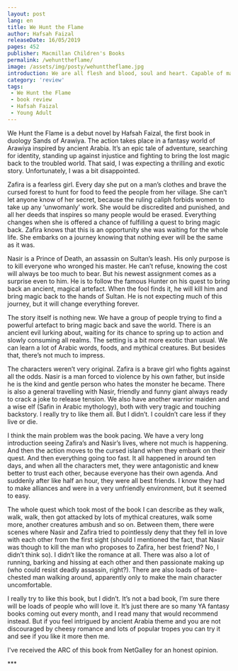 ```yaml
---
layout: post
lang: en
title: We Hunt the Flame
author: Hafsah Faizal
releaseDate: 16/05/2019
pages: 452
publisher: Macmillan Children's Books
permalink: /wehunttheflame/
image: /assets/img/posty/wehunttheflame.jpg
introduction: We are all flesh and blood, soul and heart. Capable of malevolence, just as much as benevolence. One wrong does not make evil.
category: 'review'
tags:
 - We Hunt the Flame
 - book review
 - Hafsah Faizal
 - Young Adult
---
```


  We Hunt the Flame is a debut novel by Hafsah Faizal, the first book in duology Sands of Arawiya. The action takes place in a fantasy world of Arawiya inspired by ancient Arabia. It’s an epic tale of adventure, searching for identity, standing up against injustice and fighting to bring the lost magic back to the troubled world. That said, I was expecting a thrilling and exotic story. Unfortunately, I was a bit disappointed.

  Zafira is a fearless girl. Every day she put on a man’s clothes and brave the cursed forest to hunt for food to feed the people from her village. She can’t let anyone know of her secret, because the ruling caliph forbids women to take up any ‘unwomanly’ work. She would be discredited and punished, and all her deeds that inspires so many people would be erased. Everything changes when she is offered a chance of fulfilling a quest to bring magic back. Zafira knows that this is an opportunity she was waiting for the whole life. She embarks on a journey knowing that nothing ever will be the same as it was.

  Nasir is a Prince of Death, an assassin on Sultan’s leash. His only purpose is to kill everyone who wronged his master. He can’t refuse, knowing the cost will always be too much to bear. But his newest assignment comes as a surprise even to him. He is to follow the famous Hunter on his quest to bring back an ancient, magical artefact. When the fool finds it, he will kill him and bring magic back to the hands of Sultan. He is not expecting much of this journey, but it will change everything forever.

  The story itself is nothing new. We have a group of people trying to find a powerful artefact to bring magic back and save the world. There is an ancient evil lurking about, waiting for its chance to spring up to action and slowly consuming all realms. The setting is a bit more exotic than usual. We can learn a lot of Arabic words, foods, and mythical creatures. But besides that, there’s not much to impress.

  The characters weren’t very original. Zafira is a brave girl who fights against all the odds. Nasir is a man forced to violence by his own father, but inside he is the kind and gentle person who hates the monster he became. There is also a general travelling with Nasir, friendly and funny giant always ready to crack a joke to release tension. We also have another warrior maiden and a wise elf (Safin in Arabic mythology), both with very tragic and touching backstory. I really try to like them all. But I didn’t. I couldn’t care less if they live or die.

  I think the main problem was the book pacing. We have a very long introduction seeing Zafira’s and Nasir’s lives, where not much is happening. And then the action moves to the cursed island when they embark on their quest. And then everything going too fast. It all happened in around ten days, and when all the characters met, they were antagonistic and knew better to trust each other, because everyone has their own agenda. And suddenly after like half an hour, they were all best friends. I know they had to make alliances and were in a very unfriendly environment, but it seemed to easy.

  The whole quest which took most of the book I can describe as they walk, walk, walk, then got attacked by lots of mythical creatures, walk some more, another creatures ambush and so on. Between them, there were scenes where Nasir and Zafira tried to pointlessly deny that they fell in love with each other from the first sight (should I mentioned the fact, that Nasir was though to kill the man who proposes to Zafira, her best friend? No, I didn’t think so). I didn’t like the romance at all. There was also a lot of running, barking and hissing at each other and then passionate making up (who could resist deadly assassin, right?). There are also loads of bare-chested man walking around, apparently only to make the main character uncomfortable.

  I really try to like this book, but I didn’t. It’s not a bad book, I’m sure there will be loads of people who will love it. It’s just there are so many YA fantasy books coming out every month, and I read many that would recommend instead. But if you feel intrigued by ancient Arabia theme and you are not discouraged by cheesy romance and lots of popular tropes you can try it and see if you like it more then me.

  I've received the ARC of this book from NetGalley for an honest opinion. 

  \*\*\*
